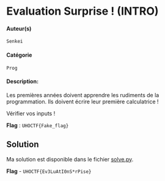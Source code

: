 # Evaluation Surprise ! (INTRO)

#### Auteur(s)
`Senkei`

#### Catégorie
`Prog`

#### Description:

Les premières années doivent apprendre les rudiments de la programmation. Ils doivent écrire leur première calculatrice !

Vérifier vos inputs !

**Flag** : `UHOCTF{Fake_flag}`


## Solution

Ma solution est disponible dans le fichier [solve.py](solve.py).


**Flag** - `UHOCTF{Ev3LuAtI0nS*rPise}`

